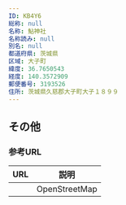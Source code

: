 ```yaml
---
ID: KB4Y6
総称: null
名称: 鮎神社
名称読み: null
別名: null
都道府県: 茨城県
区域: 大子町
緯度: 36.7650543
経度: 140.3572909
郵便番号: 3193526
住所: 茨城県久慈郡大子町大子１８９９
---
```


## その他

### 参考URL

| URL | 説明          |
| --- | ------------- |
|     | OpenStreetMap |

